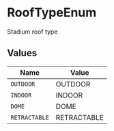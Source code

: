 # RoofTypeEnum

Stadium roof type


## Values

| Name          | Value         |
| ------------- | ------------- |
| `OUTDOOR`     | OUTDOOR       |
| `INDOOR`      | INDOOR        |
| `DOME`        | DOME          |
| `RETRACTABLE` | RETRACTABLE   |